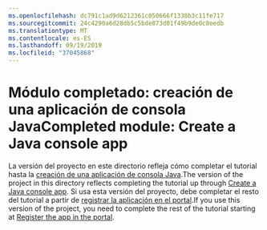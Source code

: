 ```yaml
---
ms.openlocfilehash: dc791c1ad9d6212361c050666f1338b3c11fe717
ms.sourcegitcommit: 24c4290a6d28db5c5bde873d01f49b9de0c8eedb
ms.translationtype: MT
ms.contentlocale: es-ES
ms.lasthandoff: 09/19/2019
ms.locfileid: "37045868"
---
```

# <a name="completed-module-create-a-java-console-app"></a><span data-ttu-id="372bb-101">Módulo completado: creación de una aplicación de consola Java</span><span class="sxs-lookup"><span data-stu-id="372bb-101">Completed module: Create a Java console app</span></span>

<span data-ttu-id="372bb-102">La versión del proyecto en este directorio refleja cómo completar el tutorial hasta la [creación de una aplicación de consola Java](https://docs.microsoft.com/graph/tutorials/java?tutorial-step=1).</span><span class="sxs-lookup"><span data-stu-id="372bb-102">The version of the project in this directory reflects completing the tutorial up through [Create a Java console app](https://docs.microsoft.com/graph/tutorials/java?tutorial-step=1).</span></span> <span data-ttu-id="372bb-103">Si usa esta versión del proyecto, debe completar el resto del tutorial a partir de [registrar la aplicación en el portal](https://docs.microsoft.com/graph/tutorials/java?tutorial-step=2).</span><span class="sxs-lookup"><span data-stu-id="372bb-103">If you use this version of the project, you need to complete the rest of the tutorial starting at [Register the app in the portal](https://docs.microsoft.com/graph/tutorials/java?tutorial-step=2).</span></span>
